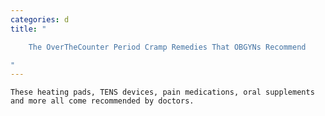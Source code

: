 ```yaml
---
categories: d
title: "

    The OverTheCounter Period Cramp Remedies That OBGYNs Recommend

"
---
```



    These heating pads, TENS devices, pain medications, oral supplements and more all come recommended by doctors.


